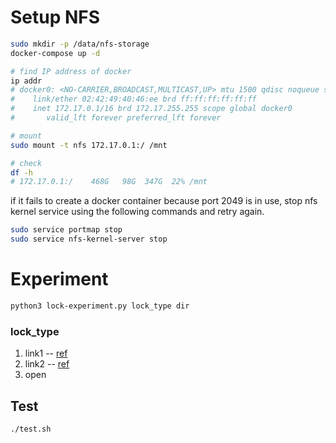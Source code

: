 
# Setup NFS

```sh
sudo mkdir -p /data/nfs-storage
docker-compose up -d

# find IP address of docker
ip addr
# docker0: <NO-CARRIER,BROADCAST,MULTICAST,UP> mtu 1500 qdisc noqueue state DOWN group default 
#    link/ether 02:42:49:40:46:ee brd ff:ff:ff:ff:ff:ff
#    inet 172.17.0.1/16 brd 172.17.255.255 scope global docker0
#       valid_lft forever preferred_lft forever

# mount
sudo mount -t nfs 172.17.0.1:/ /mnt

# check
df -h
# 172.17.0.1:/    468G   98G  347G  22% /mnt
```

if it fails to create a docker container because port 2049 is in use, stop nfs kernel service using the following commands and retry again.

```sh
sudo service portmap stop
sudo service nfs-kernel-server stop
```

# Experiment

```sh
python3 lock-experiment.py lock_type dir
```

### lock_type
1. link1 -- [ref](https://stackoverflow.com/a/38239456)
2. link2 -- [ref](https://github.com/sile/optjournal/blob/357cfdf9525010cffb83a2c55b76c3556c26d212/optjournal/_file_system.py#L213-L221)
3. open

## Test

```sh
./test.sh
```
